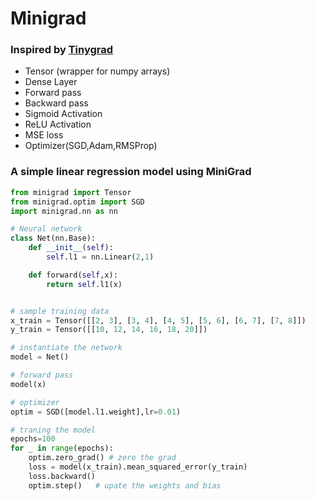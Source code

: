# Minigrad
### Inspired by [Tinygrad](https://github.com/tinygrad/tinygrad)


- Tensor (wrapper for numpy arrays)
- Dense Layer
- Forward pass
- Backward pass
- Sigmoid Activation 
- ReLU Activation 
- MSE loss
- Optimizer(SGD,Adam,RMSProp)



### A simple linear regression model using MiniGrad
``` python
from minigrad import Tensor
from minigrad.optim import SGD
import minigrad.nn as nn

# Neural network 
class Net(nn.Base):
    def __init__(self):
        self.l1 = nn.Linear(2,1)

    def forward(self,x):
        return self.l1(x)


# sample training data
x_train = Tensor([[2, 3], [3, 4], [4, 5], [5, 6], [6, 7], [7, 8]])
y_train = Tensor([[10, 12, 14, 16, 18, 20]])

# instantiate the network    
model = Net()

# forward pass
model(x)

# optimizer
optim = SGD([model.l1.weight],lr=0.01)

# traning the model
epochs=100
for _ in range(epochs):
    optim.zero_grad() # zero the grad
    loss = model(x_train).mean_squared_error(y_train)
    loss.backward()
    optim.step()   # upate the weights and bias
```